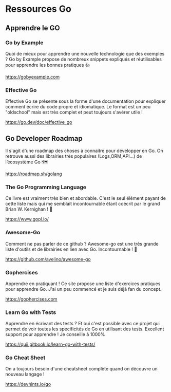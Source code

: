 # Ressources Go

## Apprendre le GO

### Go by Example

Quoi de mieux pour apprendre une nouvelle technologie que des exemples ?
Go by Example propose de nombreux snippets expliqués et réutilisables pour apprendre les bonnes pratiques 👍

https://gobyexample.com

### Effective Go

Effective Go se présente sous la forme d'une documentation pour expliquer comment écrire du code propre et idiomatique. Le format est un peu "oldschool" mais est très complet et peut toujours s'avérer utile ! 

https://go.dev/doc/effective_go

## Go Developer Roadmap 

Il s'agit d'une roadmap des choses à connaitre pour développer en Go.
On retrouve aussi des librairies très populaires (Logs,ORM,API...) de l’écosystème Go 🗺️

https://roadmap.sh/golang

### The Go Programming Language

Ce livre est vraiment très bien et abordable.
C'est le seul élément payant de cette liste mais qui me semblait incontournable étant coécrit par le grand  Brian W. Kernighan ! 📖

https://www.gopl.io/

### Awesome-Go

Comment ne pas parler de ce github ? Awesome-go est une très grande liste d'outils et de librairies en lien avec Go.
Incontournable ! 💎

https://github.com/avelino/awesome-go

### Gophercises 

Apprendre en pratiquant ! Ce site propose une liste d'exercices pratiques pour apprendre Go. J'ai un peu commencé et je suis déjà fan du concept. 

https://gophercises.com 

### Learn Go with Tests

Apprendre en écrivant des tests ? Et oui c'est possible avec ce projet qui permet de voir toutes les spécificités de Go en utilisant des tests.
Excellent support pour apprendre ! Je conseille à 1000%

https://quii.gitbook.io/learn-go-with-tests/

### Go Cheat Sheet

On a toujours besoin d'une cheatsheet complète quand on découvre un nouveau langage !

https://devhints.io/go 
